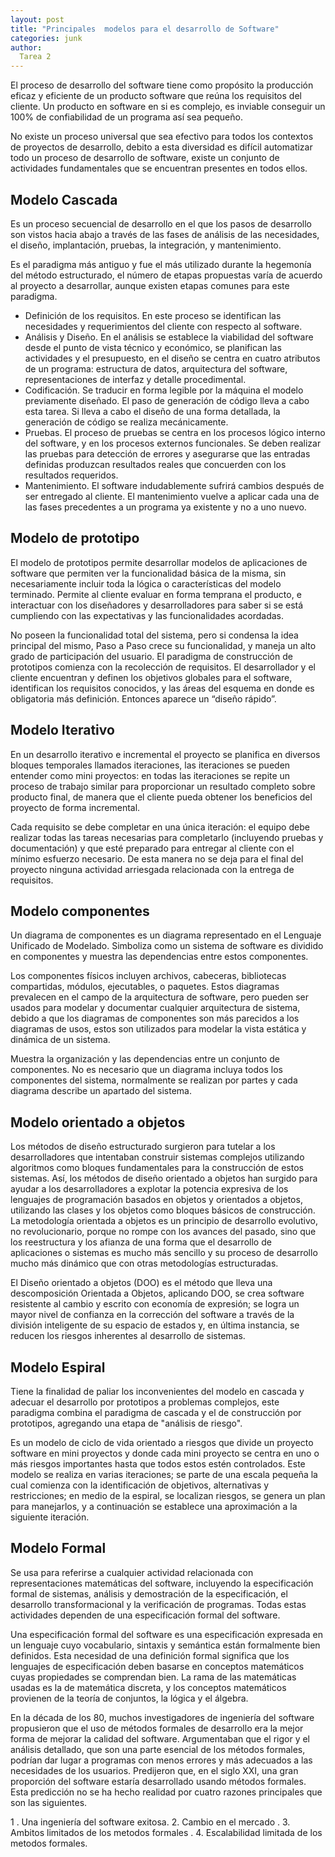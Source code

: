 ```yaml
---
layout: post
title: "Principales  modelos para el desarrollo de Software"
categories: junk
author:
  Tarea 2 
---
```


El proceso de desarrollo del software tiene como propósito la producción eficaz y eficiente de un producto software que reúna los requisitos del cliente. Un producto en software en si es complejo, es inviable conseguir un 100% de confiabilidad de un programa así sea pequeño.

No existe un proceso universal que sea efectivo para todos los contextos de proyectos de desarrollo, debito a esta diversidad es difícil automatizar todo un proceso de desarrollo de software, existe un conjunto de actividades fundamentales que se encuentran presentes en todos ellos.

## Modelo Cascada 

Es un proceso secuencial de desarrollo en el que los pasos de desarrollo son vistos hacia abajo a través de las fases de análisis de las necesidades, el diseño, implantación, pruebas, la integración, y mantenimiento.

Es el paradigma más antiguo y fue el más utilizado durante la hegemonía del método estructurado, el número de etapas propuestas varía de acuerdo al proyecto a desarrollar, aunque existen etapas comunes para este paradigma.

-   Definición de los requisitos. En este proceso se identifican las necesidades y requerimientos del cliente con respecto al software.
-   Análisis y Diseño. En el análisis se establece la viabilidad del software desde el punto de vista técnico y económico, se planifican las actividades y el presupuesto, en el diseño se centra en cuatro atributos de un programa: estructura de datos, arquitectura del software, representaciones de interfaz y detalle procedimental.
-   Codificación. Se traducir en forma legible por la máquina el modelo previamente diseñado. El paso de generación de código lleva a cabo esta tarea. Si lleva a cabo el diseño de una forma detallada, la generación de código se realiza mecánicamente.
-   Pruebas. El proceso de pruebas se centra en los procesos lógico interno del software, y en los procesos externos funcionales.  Se deben realizar las pruebas para detección de errores y asegurarse que las entradas definidas produzcan resultados reales que concuerden con los resultados requeridos.
-   Mantenimiento. El software indudablemente sufrirá cambios después de ser entregado al cliente. El mantenimiento vuelve a aplicar cada una de las fases precedentes a un programa ya existente y no a uno nuevo.

## Modelo de prototipo 

El modelo de prototipos permite desarrollar modelos de aplicaciones de software que permiten ver la funcionalidad básica de la misma, sin necesariamente incluir toda la lógica o características del modelo terminado. Permite al cliente evaluar en forma temprana el producto, e interactuar con los diseñadores y desarrolladores para saber si se está cumpliendo con las expectativas y las funcionalidades acordadas.

No poseen la funcionalidad total del sistema, pero si condensa la idea principal del mismo, Paso a Paso crece su funcionalidad, y maneja un alto grado de participación del usuario. El paradigma de construcción de prototipos comienza con la recolección de requisitos. El desarrollador y el cliente encuentran y definen los objetivos globales para el software, identifican los requisitos conocidos, y las áreas del esquema en donde es obligatoria más definición. Entonces aparece un “diseño rápido”.

##  Modelo Iterativo 

En un desarrollo iterativo e incremental el proyecto se planifica en diversos bloques temporales llamados iteraciones, las iteraciones se pueden entender como mini proyectos: en todas las iteraciones se repite un proceso de trabajo similar para proporcionar un resultado completo sobre producto final, de manera que el cliente pueda obtener los beneficios del proyecto de forma incremental.

Cada requisito se debe completar en una única iteración: el equipo debe realizar todas las tareas necesarias para completarlo (incluyendo pruebas y documentación) y que esté preparado para entregar al cliente con el mínimo esfuerzo necesario. De esta manera no se deja para el final del proyecto ninguna actividad arriesgada relacionada con la entrega de requisitos.

## Modelo componentes

Un diagrama de componentes es un diagrama representado en el Lenguaje Unificado de Modelado. Simboliza como un sistema de software es dividido en componentes y muestra las dependencias entre estos componentes.

Los componentes físicos incluyen archivos, cabeceras, bibliotecas compartidas, módulos, ejecutables, o paquetes. Estos diagramas prevalecen en el campo de la arquitectura de software, pero pueden ser usados para modelar y documentar cualquier arquitectura de sistema, debido a que los diagramas de componentes son más parecidos a los diagramas de usos, estos son utilizados para modelar la vista estática y dinámica de un sistema.

Muestra la organización y las dependencias entre un conjunto de componentes. No es necesario que un diagrama incluya todos los componentes del sistema, normalmente se realizan por partes y cada diagrama describe un apartado del sistema. 

##  Modelo orientado a objetos 

Los métodos de diseño estructurado surgieron para tutelar a los desarrolladores que intentaban construir sistemas complejos utilizando algoritmos como bloques fundamentales para la construcción de estos sistemas. Así, los métodos de diseño orientado a objetos han surgido para ayudar a los desarrolladores a explotar la potencia expresiva de los lenguajes de programación basados en objetos y orientados a objetos, utilizando las clases y los objetos como bloques básicos de construcción. La metodología orientada a objetos es un principio de desarrollo evolutivo, no revolucionario, porque no rompe con los avances del pasado, sino que los reestructura y los afianza de una forma que el desarrollo de aplicaciones o sistemas es mucho más sencillo y su proceso de desarrollo mucho más dinámico que con otras metodologías estructuradas.

El Diseño orientado a objetos (DOO) es el método que lleva una descomposición Orientada a Objetos, aplicando DOO, se crea software resistente al cambio y escrito con economía de expresión; se logra un mayor nivel de confianza en la corrección del software a través de la división inteligente de su espacio de estados y, en última instancia, se reducen los riesgos inherentes al desarrollo de sistemas.

## Modelo Espiral 

Tiene la finalidad de paliar los inconvenientes del modelo en cascada y adecuar el desarrollo por prototipos a problemas complejos, este paradigma combina el paradigma de cascada y el de construcción por prototipos, agregando una etapa de "análisis de riesgo".

Es un modelo de ciclo de vida orientado a riesgos que divide un proyecto software en mini proyectos y donde cada mini proyecto se centra en uno o más riesgos importantes hasta que todos estos estén controlados. Este modelo se realiza en varias iteraciones; se parte de una escala pequeña la cual comienza con la identificación de objetivos, alternativas y restricciones; en medio de la espiral, se localizan riesgos, se genera un plan para manejarlos, y a continuación se establece una aproximación a la siguiente iteración.

## Modelo Formal

Se usa para referirse a cualquier actividad relacionada con representaciones matemáticas del software, incluyendo la especificación formal de sistemas, análisis y demostración de la especificación, el desarrollo transformacional y la verificación de programas. Todas estas actividades dependen de una especificación formal del software.

Una especificación formal del software es una especificación expresada en un lenguaje cuyo vocabulario, sintaxis y semántica están formalmente bien definidos. Esta necesidad de una definición formal significa que los lenguajes de especificación deben basarse en conceptos matemáticos cuyas propiedades se comprendan bien. La rama de las matemáticas usadas es la de matemática discreta, y los conceptos matemáticos provienen de la teoría de conjuntos, la lógica y el álgebra.

En la década de los 80, muchos investigadores de ingeniería del software propusieron que el uso de métodos formales de desarrollo era la mejor forma de mejorar la calidad del software. Argumentaban que el rigor y el análisis detallado, que son una parte esencial de los métodos formales, podrían dar lugar a programas con menos errores y más adecuados a las necesidades de los usuarios.  Predijeron que, en el siglo XXI, una gran proporción del software estaría desarrollado usando métodos formales. Esta predicción no se ha hecho realidad por cuatro razones principales que son las siguientes.


1 .   Una ingeniería del software exitosa.
2.   Cambio en el mercado .
3.   Ambitos limitados de los metodos formales .
4.   Escalabilidad limitada  de los metodos formales.






